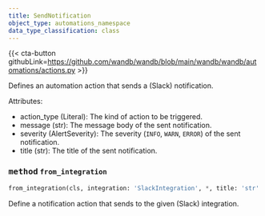 ```yaml
---
title: SendNotification
object_type: automations_namespace
data_type_classification: class
---
```


{{< cta-button githubLink=https://github.com/wandb/wandb/blob/main/wandb/wandb/automations/actions.py >}}



Defines an automation action that sends a (Slack) notification.

Attributes:
- action_type (Literal): The kind of action to be triggered.
- message (str): The message body of the sent notification.
- severity (AlertSeverity): The severity (`INFO`, `WARN`, `ERROR`) of the sent notification.
- title (str): The title of the sent notification.

### <kbd>method</kbd> `from_integration`
```python
from_integration(cls, integration: 'SlackIntegration', *, title: 'str' = '', text: 'str' = '', level: 'AlertSeverity' = <AlertSeverity.INFO: 'INFO'>) -> 'Self'
```
Define a notification action that sends to the given (Slack) integration.